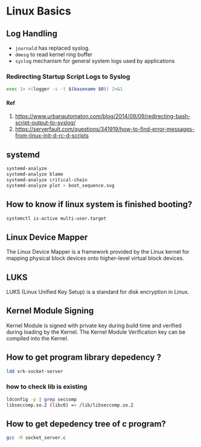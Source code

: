 # Linux Basics

## Log Handling

* `journald` has replaced syslog.
* `dmesg` to read kernel ring buffer
* `syslog` mechanism for general system logs used by applications

### Redirecting Startup Script Logs to Syslog

```bash
exec 1> >(logger -s -t $(basename $0)) 2>&1
```

#### Ref

1. https://www.urbanautomaton.com/blog/2014/09/09/redirecting-bash-script-output-to-syslog/
1. https://serverfault.com/questions/341919/how-to-find-error-messages-from-linux-init-d-rc-d-scripts

## systemd

```bash
systemd-analyze
systemd-analyze blame
systemd-analyze critical-chain
systemd-analyze plot > boot_sequence.svg
```
## How to know if linux system is finished booting?

```bash
systemctl is-active multi-user.target
```
## Linux Device Mapper

The Linux Device Mapper is a framework provided by the Linux kernel for mapping physical block devices onto higher-level virtual block devices.

## LUKS

LUKS (Linux Unified Key Setup) is a standard for disk encryption in Linux.

## Kernel Module Signing

Kernel Module is signed with private key during build time and verified during loading by the Kernel. The Kernel Module Verification key can be compiled into the Kernel.

## How to get program library depedency ?

``` bash
ldd srk-socket-server
```

### how to check lib is existing

```bash
ldconfig -p | grep seccomp
libseccomp.so.2 (libc6) => /lib/libseccomp.so.2

```
## How to get depedency tree of c program?

```bash
gcc -M socket_server.c
```

